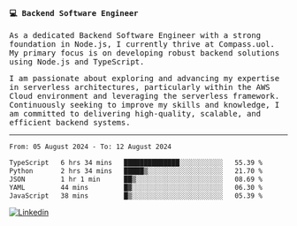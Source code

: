 
<samp>
  
#### 💻 Backend Software Engineer

As a dedicated Backend Software Engineer with a strong foundation in Node.js, I currently thrive at Compass.uol. My primary focus is on developing robust backend solutions using Node.js and TypeScript.

I am passionate about exploring and advancing my expertise in serverless architectures, particularly within the AWS Cloud environment and leveraging the serverless framework. Continuously seeking to improve my skills and knowledge, I am committed to delivering high-quality, scalable, and efficient backend systems.

---

<!--START_SECTION:waka-->

```txt
From: 05 August 2024 - To: 12 August 2024

TypeScript   6 hrs 34 mins   ██████████████░░░░░░░░░░░   55.39 %
Python       2 hrs 34 mins   █████▒░░░░░░░░░░░░░░░░░░░   21.70 %
JSON         1 hr 1 min      ██▒░░░░░░░░░░░░░░░░░░░░░░   08.69 %
YAML         44 mins         █▓░░░░░░░░░░░░░░░░░░░░░░░   06.30 %
JavaScript   38 mins         █▒░░░░░░░░░░░░░░░░░░░░░░░   05.39 %
```

<!--END_SECTION:waka-->
  
</samp>

[![Linkedin](https://img.shields.io/badge/-Mateus%20Garcia-c080ff?style=flat-square&logo=Linkedin&logoColor=white&link=https://www.linkedin.com/in/mpgxc)](https://www.linkedin.com/in/mateusogarcia) 
